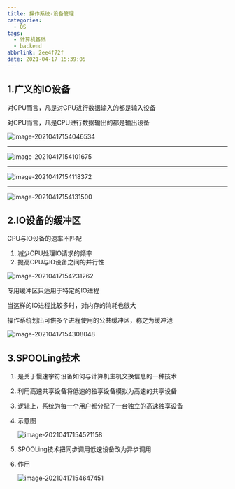 ```yaml
---
title: 操作系统-设备管理
categories:
  - OS
tags:
  - 计算机基础
  - backend
abbrlink: 2ee4f72f
date: 2021-04-17 15:39:05
---
```


## 1.广义的IO设备

对CPU而言，凡是对CPU进行数据输入的都是输入设备

对CPU而言，凡是CPU进行数据输出的都是输出设备

![image-20210417154046534](http://static.codenote.xyz/img/20210417154046.png)

<hr/>

![image-20210417154101675](http://static.codenote.xyz/img/20210417154101.png)

<hr/>

![image-20210417154118372](http://static.codenote.xyz/img/20210417154118.png)

<hr/>

![image-20210417154131500](http://static.codenote.xyz/img/20210417154131.png)

## 2.IO设备的缓冲区

CPU与IO设备的速率不匹配

1. 减少CPU处理IO请求的频率
2. 提高CPU与lO设备之间的并行性

![image-20210417154231262](http://static.codenote.xyz/img/20210417154231.png)

专用缓冲区只适用于特定的IO进程

当这样的IO进程比较多时，对内存的消耗也很大

操作系统划出可供多个进程使用的公共缓冲区，称之为缓冲池

![image-20210417154308048](http://static.codenote.xyz/img/20210417154308.png)

## 3.SPOOLing技术

1. 是关于慢速字符设备如何与计算机主机交换信息的一种技术

2. 利用高速共享设备将低速的独享设备模拟为高速的共享设备

3. 逻辑上，系统为每一个用户都分配了一台独立的高速独享设备

4. 示意图

	![image-20210417154521158](http://static.codenote.xyz/img/20210417154521.png)

5. SPOOLing技术把同步调用低速设备改为异步调用

6. 作用

	![image-20210417154647451](http://static.codenote.xyz/img/20210417154647.png)

	
